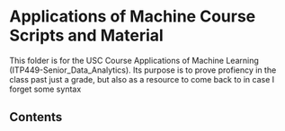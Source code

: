 # Applications of Machine Course Scripts and Material <br>
  This folder is for the USC Course Applications of Machine Learning (ITP449-Senior_Data_Analytics). Its purpose is to prove profiency in the class past just a grade, but also as a resource to come back to in case I forget some syntax<br>
  ## Contents <br>
